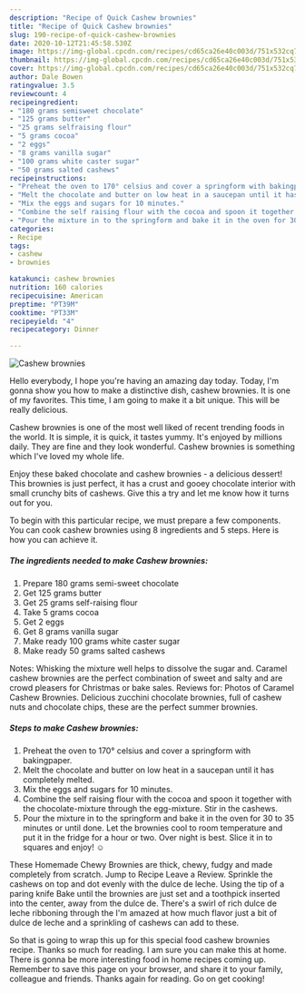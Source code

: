 ```yaml
---
description: "Recipe of Quick Cashew brownies"
title: "Recipe of Quick Cashew brownies"
slug: 190-recipe-of-quick-cashew-brownies
date: 2020-10-12T21:45:58.530Z
image: https://img-global.cpcdn.com/recipes/cd65ca26e40c003d/751x532cq70/cashew-brownies-recipe-main-photo.jpg
thumbnail: https://img-global.cpcdn.com/recipes/cd65ca26e40c003d/751x532cq70/cashew-brownies-recipe-main-photo.jpg
cover: https://img-global.cpcdn.com/recipes/cd65ca26e40c003d/751x532cq70/cashew-brownies-recipe-main-photo.jpg
author: Dale Bowen
ratingvalue: 3.5
reviewcount: 4
recipeingredient:
- "180 grams semisweet chocolate"
- "125 grams butter"
- "25 grams selfraising flour"
- "5 grams cocoa"
- "2 eggs"
- "8 grams vanilla sugar"
- "100 grams white caster sugar"
- "50 grams salted cashews"
recipeinstructions:
- "Preheat the oven to 170° celsius and cover a springform with bakingpaper."
- "Melt the chocolate and butter on low heat in a saucepan until it has completely melted."
- "Mix the eggs and sugars for 10 minutes."
- "Combine the self raising flour with the cocoa and spoon it together with the chocolate-mixture through the egg-mixture. Stir in the cashews."
- "Pour the mixture in to the springform and bake it in the oven for 30 to 35 minutes or until done. Let the brownies cool to room temperature and put it in the fridge for a hour or two. Over night is best. Slice it in to squares and enjoy! ☺"
categories:
- Recipe
tags:
- cashew
- brownies

katakunci: cashew brownies 
nutrition: 160 calories
recipecuisine: American
preptime: "PT39M"
cooktime: "PT33M"
recipeyield: "4"
recipecategory: Dinner

---
```



![Cashew brownies](https://img-global.cpcdn.com/recipes/cd65ca26e40c003d/751x532cq70/cashew-brownies-recipe-main-photo.jpg)

Hello everybody, I hope you're having an amazing day today. Today, I'm gonna show you how to make a distinctive dish, cashew brownies. It is one of my favorites. This time, I am going to make it a bit unique. This will be really delicious.

Cashew brownies is one of the most well liked of recent trending foods in the world. It is simple, it is quick, it tastes yummy. It's enjoyed by millions daily. They are fine and they look wonderful. Cashew brownies is something which I've loved my whole life.

Enjoy these baked chocolate and cashew brownies - a delicious dessert! This brownies is just perfect, it has a crust and gooey chocolate interior with small crunchy bits of cashews. Give this a try and let me know how it turns out for you.


To begin with this particular recipe, we must prepare a few components. You can cook cashew brownies using 8 ingredients and 5 steps. Here is how you can achieve it.

<!--inarticleads1-->

##### The ingredients needed to make Cashew brownies:

1. Prepare 180 grams semi-sweet chocolate
1. Get 125 grams butter
1. Get 25 grams self-raising flour
1. Take 5 grams cocoa
1. Get 2 eggs
1. Get 8 grams vanilla sugar
1. Make ready 100 grams white caster sugar
1. Make ready 50 grams salted cashews


Notes: Whisking the mixture well helps to dissolve the sugar and. Caramel cashew brownies are the perfect combination of sweet and salty and are crowd pleasers for Christmas or bake sales. Reviews for: Photos of Caramel Cashew Brownies. Delicious zucchini chocolate brownies, full of cashew nuts and chocolate chips, these are the perfect summer brownies. 

<!--inarticleads2-->

##### Steps to make Cashew brownies:

1. Preheat the oven to 170° celsius and cover a springform with bakingpaper.
1. Melt the chocolate and butter on low heat in a saucepan until it has completely melted.
1. Mix the eggs and sugars for 10 minutes.
1. Combine the self raising flour with the cocoa and spoon it together with the chocolate-mixture through the egg-mixture. Stir in the cashews.
1. Pour the mixture in to the springform and bake it in the oven for 30 to 35 minutes or until done. Let the brownies cool to room temperature and put it in the fridge for a hour or two. Over night is best. Slice it in to squares and enjoy! ☺


These Homemade Chewy Brownies are thick, chewy, fudgy and made completely from scratch. Jump to Recipe Leave a Review. Sprinkle the cashews on top and dot evenly with the dulce de leche. Using the tip of a paring knife Bake until the brownies are just set and a toothpick inserted into the center, away from the dulce de. There&#39;s a swirl of rich dulce de leche ribboning through the I&#39;m amazed at how much flavor just a bit of dulce de leche and a sprinkling of cashews can add to these. 

So that is going to wrap this up for this special food cashew brownies recipe. Thanks so much for reading. I am sure you can make this at home. There is gonna be more interesting food in home recipes coming up. Remember to save this page on your browser, and share it to your family, colleague and friends. Thanks again for reading. Go on get cooking!
